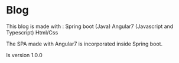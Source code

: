 # Blog

This blog is made with :
Spring boot (Java)
Angular7 (Javascript and Typescript)
Html/Css

The SPA made with Angular7  is incorporated inside Spring boot.

Is version 1.0.0 
